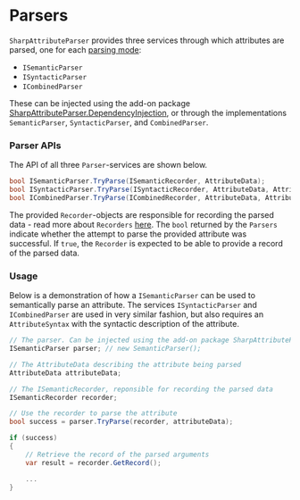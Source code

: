 # Parsers

`SharpAttributeParser` provides three services through which attributes are parsed, one for each [parsing mode](ParsingModes.md):
* `ISemanticParser`
* `ISyntacticParser`
* `ICombinedParser`

These can be injected using the add-on package [SharpAttributeParser.DependencyInjection](https://www.nuget.org/packages/SharpAttributeParser.DependencyInjection/), or through the implementations `SemanticParser`, `SyntacticParser`, and `CombinedParser`.

### Parser APIs

The API of all three `Parser`-services are shown below.

```csharp
bool ISemanticParser.TryParse(ISemanticRecorder, AttributeData);
bool ISyntacticParser.TryParse(ISyntacticRecorder, AttributeData, AttributeSyntax);
bool ICombinedParser.TryParse(ICombinedRecorder, AttributeData, AttributeSyntax);
```

The provided `Recorder`-objects are responsible for recording the parsed data - read more about `Recorders` [here](Recorders.md). The `bool` returned by the `Parsers` indicate whether the attempt to parse the provided attribute was successful. If `true`, the `Recorder` is expected to be able to provide a record of the parsed data.

### Usage

Below is a demonstration of how a `ISemanticParser` can be used to semantically parse an attribute. The services `ISyntacticParser` and `ICombinedParser` are used in very similar fashion, but also requires an `AttributeSyntax` with the syntactic description of the attribute.

```csharp
// The parser. Can be injected using the add-on package SharpAttributeParser.DependencyInjection
ISemanticParser parser; // new SemanticParser();

// The AttributeData describing the attribute being parsed
AttributeData attributeData;

// The ISemanticRecorder, reponsible for recording the parsed data
ISemanticRecorder recorder;

// Use the recorder to parse the attribute
bool success = parser.TryParse(recorder, attributeData);

if (success)
{
    // Retrieve the record of the parsed arguments
    var result = recorder.GetRecord();

    ...
}
```